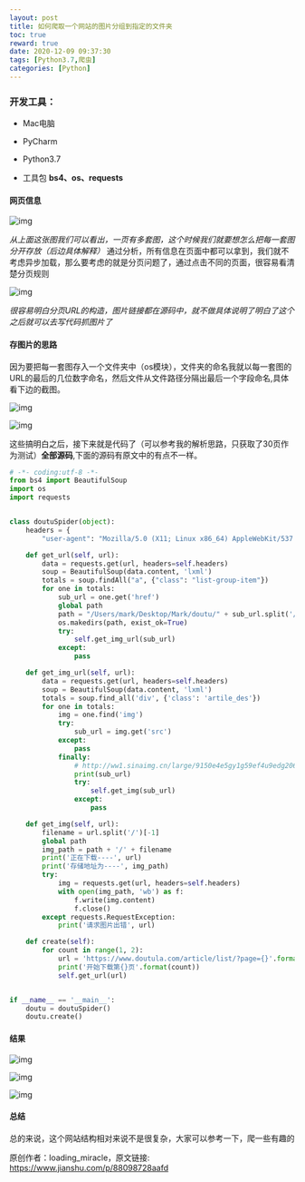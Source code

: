 ```yaml
---
layout: post
title: 如何爬取一个网站的图片分组到指定的文件夹
toc: true
reward: true
date: 2020-12-09 09:37:30
tags: [Python3.7,爬虫]
categories: [Python]
---
```



###  开发工具：

* Mac电脑    

* PyCharm

* Python3.7

* 工具包 **bs4、os、requests**

#### 网页信息

![img](https://mmbiz.qpic.cn/mmbiz_png/WGyNiboAjLV7cHtVA3p3bYOrDpxiaSCGicr8QmibfJePDfkanj24gu7Qjka5LEicltPQbZIKt7XSb94t43vG22UJxtw/640?wx_fmt=png&wxfrom=5&wx_lazy=1&wx_co=1)
<!-- more -->

*从上面这张图我们可以看出，一页有多套图，这个时候我们就要想怎么把每一套图分开存放（后边具体解释）*
通过分析，所有信息在页面中都可以拿到，我们就不考虑异步加载，那么要考虑的就是分页问题了，通过点击不同的页面，很容易看清楚分页规则

![img](https://mmbiz.qpic.cn/mmbiz_png/WGyNiboAjLV7cHtVA3p3bYOrDpxiaSCGicroN6T3CN0vmAKkOdPIZ6GsL2LxAicSXDROH4NGvlssb2iaV7vT3I9PZgQ/640?wx_fmt=png&wxfrom=5&wx_lazy=1&wx_co=1)

*很容易明白分页URL的构造，图片链接都在源码中，就不做具体说明了明白了这个之后就可以去写代码抓图片了*

#### 存图片的思路

因为要把每一套图存入一个文件夹中（os模块），文件夹的命名我就以每一套图的URL的最后的几位数字命名，然后文件从文件路径分隔出最后一个字段命名,具体看下边的截图。

![img](https://mmbiz.qpic.cn/mmbiz_png/WGyNiboAjLV7cHtVA3p3bYOrDpxiaSCGicrs1YO4cw4sWDegXqZ54ujz7VZ1fZds5TRIlUicRZqpJ0OzzPceeW71ng/640?wx_fmt=png&wxfrom=5&wx_lazy=1&wx_co=1)

![img](https://mmbiz.qpic.cn/mmbiz_png/WGyNiboAjLV7cHtVA3p3bYOrDpxiaSCGicrR89T7BTesr71ibH0iaYWZU7XnXEpcu4FdzmamOPib0ZefkEsUv8Ykx9pg/640?wx_fmt=png&wxfrom=5&wx_lazy=1&wx_co=1)

这些搞明白之后，接下来就是代码了（可以参考我的解析思路，只获取了30页作为测试）**全部源码**,下面的源码有原文中的有点不一样。

```python
# -*- coding:utf-8 -*-
from bs4 import BeautifulSoup
import os
import requests


class doutuSpider(object):
    headers = {
        "user-agent": "Mozilla/5.0 (X11; Linux x86_64) AppleWebKit/537.36 (KHTML, like Gecko) Chrome/52.0.2743.116 Safari/537.36"}

    def get_url(self, url):
        data = requests.get(url, headers=self.headers)
        soup = BeautifulSoup(data.content, 'lxml')
        totals = soup.findAll("a", {"class": "list-group-item"})
        for one in totals:
            sub_url = one.get('href')
            global path
            path = "/Users/mark/Desktop/Mark/doutu/" + sub_url.split('/')[-1]
            os.makedirs(path, exist_ok=True)
            try:
                self.get_img_url(sub_url)
            except:
                pass

    def get_img_url(self, url):
        data = requests.get(url, headers=self.headers)
        soup = BeautifulSoup(data.content, 'lxml')
        totals = soup.find_all('div', {'class': 'artile_des'})
        for one in totals:
            img = one.find('img')
            try:
                sub_url = img.get('src')
            except:
                pass
            finally:
                # http://ww1.sinaimg.cn/large/9150e4e5gy1g59ef4u9edg206o06ogni.gif
                print(sub_url)
                try:
                    self.get_img(sub_url)
                except:
                    pass

    def get_img(self, url):
        filename = url.split('/')[-1]
        global path
        img_path = path + '/' + filename
        print('正在下载----', url)
        print('存储地址为----', img_path)
        try:
            img = requests.get(url, headers=self.headers)
            with open(img_path, 'wb') as f:
                f.write(img.content)
                f.close()
        except requests.RequestException:
            print('请求图片出错', url)

    def create(self):
        for count in range(1, 2):
            url = 'https://www.doutula.com/article/list/?page={}'.format(count)
            print('开始下载第{}页'.format(count))
            self.get_url(url)


if __name__ == '__main__':
    doutu = doutuSpider()
    doutu.create()

```

#### 结果

![img](https://mmbiz.qpic.cn/mmbiz_png/WGyNiboAjLV7cHtVA3p3bYOrDpxiaSCGicrTamKCbHGDr8Z4sGGZbnLOUGMOGickw2Raa1HVowjrgKDib0wwXmqKQmw/640?wx_fmt=png&wxfrom=5&wx_lazy=1&wx_co=1)

![img](https://mmbiz.qpic.cn/mmbiz_png/WGyNiboAjLV7cHtVA3p3bYOrDpxiaSCGicrhzHDdct4Y6FZ4melwBj3NdY5lKUicvrk9ib5ZNFdN140PicmQiaSBxRMwQ/640?wx_fmt=png&wxfrom=5&wx_lazy=1&wx_co=1)

![img](https://mmbiz.qpic.cn/mmbiz_png/WGyNiboAjLV7cHtVA3p3bYOrDpxiaSCGicrMWzicYkDdR1nC7viaw97CTmzynWs7JJexuF297FWdChrJNNAn25lNSAg/640?wx_fmt=png&wxfrom=5&wx_lazy=1&wx_co=1)

#### 总结 

总的来说，这个网站结构相对来说不是很复杂，大家可以参考一下，爬一些有趣的

原创作者：loading_miracle，原文链接:
https://www.jianshu.com/p/88098728aafd
